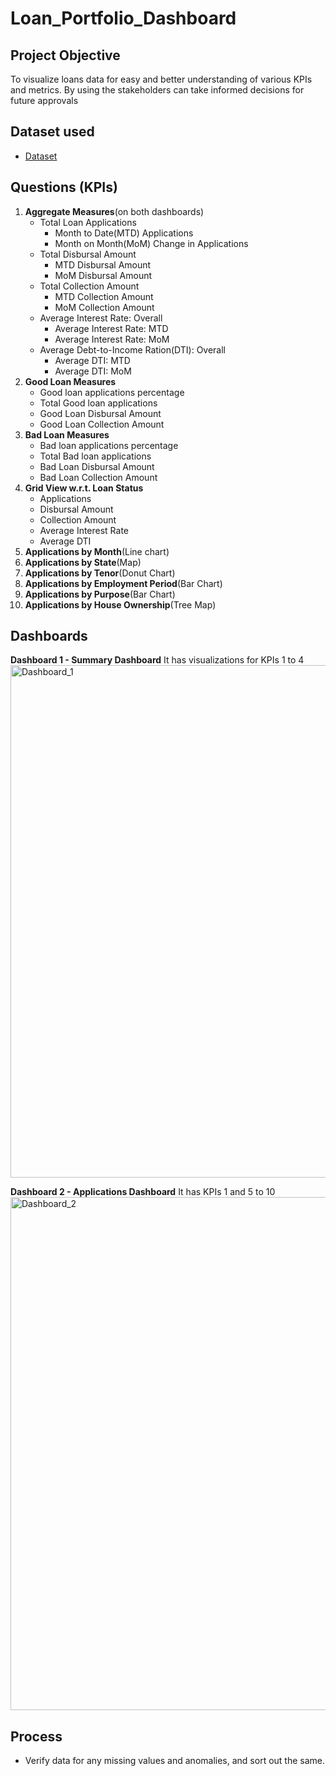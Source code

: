 # Loan_Portfolio_Dashboard

## Project Objective
To visualize loans data for easy and better understanding of various KPIs and metrics. By using the stakeholders can take informed decisions for future approvals

## Dataset used
- <a href="https://github.com/bharat6174/Loan_Portfolio_Dashboards/blob/main/The%20Project%20-%20Data_Pivots_Dashboard.xlsx">Dataset</a>

## Questions (KPIs)
1. **Aggregate Measures**(on both dashboards)
    - Total Loan Applications
        - Month to Date(MTD) Applications
        - Month on Month(MoM) Change in Applications
    - Total Disbursal Amount
        - MTD Disbursal Amount
        - MoM Disbursal Amount
    - Total Collection Amount
        - MTD Collection Amount
        - MoM Collection Amount
    - Average Interest Rate: Overall
        - Average Interest Rate: MTD
        - Average Interest Rate: MoM
    - Average Debt-to-Income Ration(DTI): Overall
        - Average DTI: MTD
        - Average DTI: MoM
2. **Good Loan Measures**
      - Good loan applications percentage
      - Total Good loan applications
      - Good Loan Disbursal Amount
      - Good Loan Collection Amount
3. **Bad Loan Measures**
      - Bad loan applications percentage
      - Total Bad loan applications
      - Bad Loan Disbursal Amount
      - Bad Loan Collection Amount
4. **Grid View w.r.t. Loan Status**
      - Applications
      - Disbursal Amount
      - Collection Amount
      - Average Interest Rate
      - Average DTI
5. **Applications by Month**(Line chart)
6. **Applications by State**(Map)
7. **Applications by Tenor**(Donut Chart)
8. **Applications by Employment Period**(Bar Chart)
9. **Applications by Purpose**(Bar Chart)
10. **Applications by House Ownership**(Tree Map)

## Dashboards
**Dashboard 1 - Summary Dashboard**
It has visualizations for KPIs 1 to 4
<img width="1547" height="820" alt="Dashboard_1" src="https://github.com/user-attachments/assets/d0c78f6b-f8eb-484c-bf92-746dc41a9563" />


**Dashboard 2 - Applications Dashboard**
It has KPIs 1 and 5 to 10
<img width="1550" height="821" alt="Dashboard_2" src="https://github.com/user-attachments/assets/884b6f4b-34f5-488a-932b-c37626cb9bb6" />




## Process
- Verify data for any missing values and anomalies, and sort out the same.


